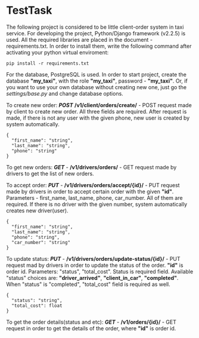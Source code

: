# TestTask

The following project is considered to be little client-order system in taxi service. For developing the project, Python/Django framework (v2.2.5) is used. All the required libraries are placed in the document - requirements.txt. In order to install them, write the following command after activating your python virtual enviroment:
~~~
pip install -r requirements.txt
~~~
For the database, PostgreSQL is used. In order to start project, create the database __"my_taxi"__, with the role __"my_taxi"__, password - __"my_taxi"__. Or, if you want to use your own database without creating new one, just go the _settings/base.py_ and change database options.

To create new order:
***POST*** __/v1/client/orders/create/__ - POST request made by client to create new order. All three fields are required. After request is made, if there is not any user with the given phone, new user is created by system automatically.
~~~
{
  "first_name": "string",
  "last_name": "string",
  "phone": "string"
}
~~~

To get new orders:
***GET*** - __/v1/drivers/orders/__ - GET request made by drivers to get the list of new orders. 

To accept order:
***PUT*** - __/v1/drivers/orders/accept/{id}/__ - PUT request made by drivers in order to accept certain order with the given __"id"__. Parameters - first_name, last_name, phone, car_number. All of them are required. If there is no driver with the given number, system automatically creates new driver(user).
~~~
{
  "first_name": "string",
  "last_name": "string",
  "phone": "string",
  "car_number": "string"
}
~~~

To update status:
***PUT*** - __/v1/drivers/orders/update-status/{id}/__ - PUT request mad by drivers in order to update the status of the order. __"id"__ is order id. Parameters: "status", "total_cost". Status is required field. Available "status" choices are:
__"driver_arrived"__, __"client_in_car"__, __"completed"__. When "status" is "completed", "total_cost" field is required as well.
~~~
{
  "status": "string",
  "total_cost": float
}
~~~

To get the order details(status and etc):
***GET*** - __/v1/orders/{id}/__ - GET request in order to get the details of the order, where __"id"__ is order id.
